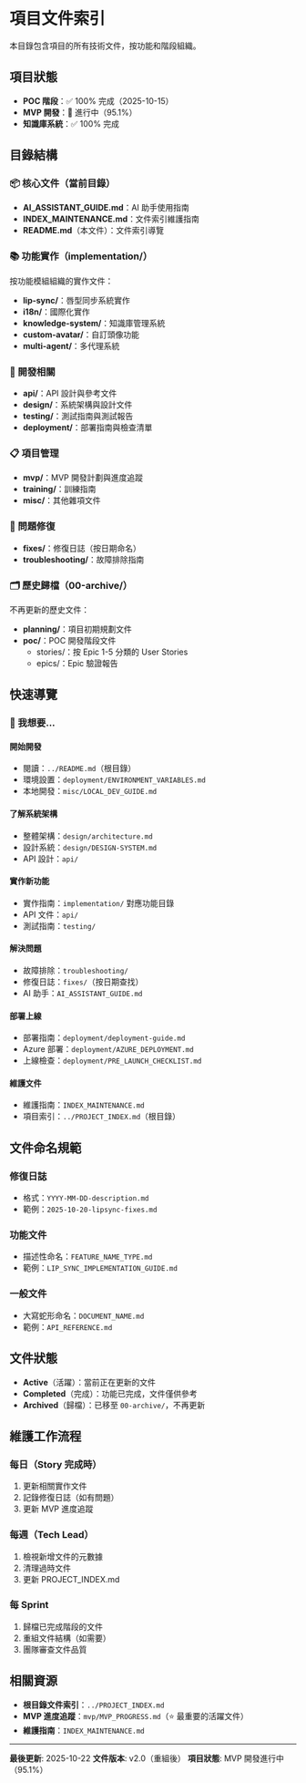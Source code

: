 # 項目文件索引

本目錄包含項目的所有技術文件，按功能和階段組織。

## 項目狀態

- **POC 階段**：✅ 100% 完成（2025-10-15）
- **MVP 開發**：🔄 進行中（95.1%）
- **知識庫系統**：✅ 100% 完成

## 目錄結構

### 📦 核心文件（當前目錄）
- **AI_ASSISTANT_GUIDE.md**：AI 助手使用指南
- **INDEX_MAINTENANCE.md**：文件索引維護指南
- **README.md**（本文件）：文件索引導覽

### 📚 功能實作（implementation/）
按功能模組組織的實作文件：
- **lip-sync/**：唇型同步系統實作
- **i18n/**：國際化實作
- **knowledge-system/**：知識庫管理系統
- **custom-avatar/**：自訂頭像功能
- **multi-agent/**：多代理系統

### 🔧 開發相關
- **api/**：API 設計與參考文件
- **design/**：系統架構與設計文件
- **testing/**：測試指南與測試報告
- **deployment/**：部署指南與檢查清單

### 📋 項目管理
- **mvp/**：MVP 開發計劃與進度追蹤
- **training/**：訓練指南
- **misc/**：其他雜項文件

### 🐛 問題修復
- **fixes/**：修復日誌（按日期命名）
- **troubleshooting/**：故障排除指南

### 🗂️ 歷史歸檔（00-archive/）
不再更新的歷史文件：
- **planning/**：項目初期規劃文件
- **poc/**：POC 開發階段文件
  - stories/：按 Epic 1-5 分類的 User Stories
  - epics/：Epic 驗證報告

## 快速導覽

### 🎯 我想要...

#### 開始開發
- 閱讀：`../README.md`（根目錄）
- 環境設置：`deployment/ENVIRONMENT_VARIABLES.md`
- 本地開發：`misc/LOCAL_DEV_GUIDE.md`

#### 了解系統架構
- 整體架構：`design/architecture.md`
- 設計系統：`design/DESIGN-SYSTEM.md`
- API 設計：`api/`

#### 實作新功能
- 實作指南：`implementation/` 對應功能目錄
- API 文件：`api/`
- 測試指南：`testing/`

#### 解決問題
- 故障排除：`troubleshooting/`
- 修復日誌：`fixes/`（按日期查找）
- AI 助手：`AI_ASSISTANT_GUIDE.md`

#### 部署上線
- 部署指南：`deployment/deployment-guide.md`
- Azure 部署：`deployment/AZURE_DEPLOYMENT.md`
- 上線檢查：`deployment/PRE_LAUNCH_CHECKLIST.md`

#### 維護文件
- 維護指南：`INDEX_MAINTENANCE.md`
- 項目索引：`../PROJECT_INDEX.md`（根目錄）

## 文件命名規範

### 修復日誌
- 格式：`YYYY-MM-DD-description.md`
- 範例：`2025-10-20-lipsync-fixes.md`

### 功能文件
- 描述性命名：`FEATURE_NAME_TYPE.md`
- 範例：`LIP_SYNC_IMPLEMENTATION_GUIDE.md`

### 一般文件
- 大寫蛇形命名：`DOCUMENT_NAME.md`
- 範例：`API_REFERENCE.md`

## 文件狀態

- **Active**（活躍）：當前正在更新的文件
- **Completed**（完成）：功能已完成，文件僅供參考
- **Archived**（歸檔）：已移至 `00-archive/`，不再更新

## 維護工作流程

### 每日（Story 完成時）
1. 更新相關實作文件
2. 記錄修復日誌（如有問題）
3. 更新 MVP 進度追蹤

### 每週（Tech Lead）
1. 檢視新增文件的元數據
2. 清理過時文件
3. 更新 PROJECT_INDEX.md

### 每 Sprint
1. 歸檔已完成階段的文件
2. 重組文件結構（如需要）
3. 團隊審查文件品質

## 相關資源

- **根目錄文件索引**：`../PROJECT_INDEX.md`
- **MVP 進度追蹤**：`mvp/MVP_PROGRESS.md`（⭐ 最重要的活躍文件）
- **維護指南**：`INDEX_MAINTENANCE.md`

---

**最後更新**: 2025-10-22
**文件版本**: v2.0（重組後）
**項目狀態**: MVP 開發進行中（95.1%）

